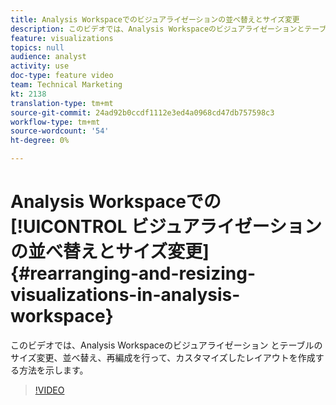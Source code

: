 ```yaml
---
title: Analysis Workspaceでのビジュアライゼーションの並べ替えとサイズ変更
description: このビデオでは、Analysis Workspaceのビジュアライゼーションとテーブルのサイズ変更、並べ替えおよび再編成を行って、カスタマイズしたレイアウトを作成する方法を示します。
feature: visualizations
topics: null
audience: analyst
activity: use
doc-type: feature video
team: Technical Marketing
kt: 2138
translation-type: tm+mt
source-git-commit: 24ad92b0ccdf1112e3ed4a0968cd47db757598c3
workflow-type: tm+mt
source-wordcount: '54'
ht-degree: 0%

---
```



# Analysis Workspaceでの [!UICONTROL ビジュアライゼーションの並べ替えとサイズ変更] {#rearranging-and-resizing-visualizations-in-analysis-workspace}

このビデオでは、Analysis Workspaceのビジュアライゼーション  とテーブルのサイズ変更、並べ替え、再編成を行って、カスタマイズしたレイアウトを作成する方法を示します。

>[!VIDEO](https://video.tv.adobe.com/v/24707/?quality=12)
